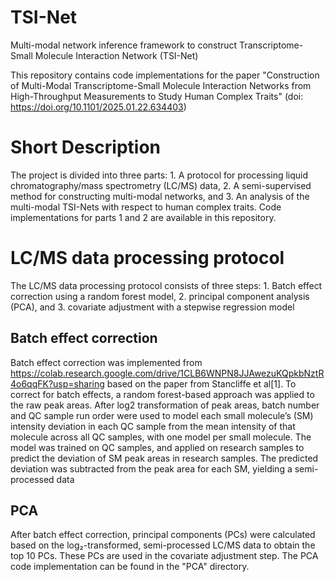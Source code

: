 # TSI-Net
Multi-modal network inference framework to construct Transcriptome-Small Molecule Interaction Network (TSI-Net)

This repository contains code implementations for the paper "Construction of Multi-Modal Transcriptome-Small Molecule Interaction Networks from High-Throughput Measurements to Study Human Complex Traits" (doi: https://doi.org/10.1101/2025.01.22.634403)

# Short Description
The project is divided into three parts: 1. A protocol for processing liquid chromatography/mass spectrometry (LC/MS) data, 2. A semi-supervised method for constructing multi-modal networks, and 3. An analysis of the multi-modal TSI-Nets with respect to human complex traits. Code implementations for parts 1 and 2 are available in this repository.

# LC/MS data processing protocol
The LC/MS data processing protocol consists of three steps: 1. Batch effect correction using a random forest model, 2. principal component analysis (PCA), and 3. covariate adjustment with a stepwise regression model

## Batch effect correction
Batch effect correction was implemented from https://colab.research.google.com/drive/1CLB6WNPN8JJAwezuKQpkbNztR4o6qqFK?usp=sharing based on the paper from Stancliffe et al[1].
To correct for batch effects, a random forest-based approach was applied to the raw peak areas. After log2 transformation of peak areas, batch number and QC sample run order were used to model each small molecule’s (SM) intensity deviation in each QC sample from the mean intensity of that molecule across all QC samples, with one model per small molecule. The model was trained on QC samples, and applied on research samples to predict the deviation of SM peak areas in research samples. The predicted deviation was subtracted from the peak area for each SM, yielding a semi-processed data

## PCA
After batch effect correction, principal components (PCs) were calculated based on the log₂-transformed, semi-processed LC/MS data to obtain the top 10 PCs. These PCs are used in the covariate adjustment step. The PCA code implementation can be found in the "PCA" directory.
